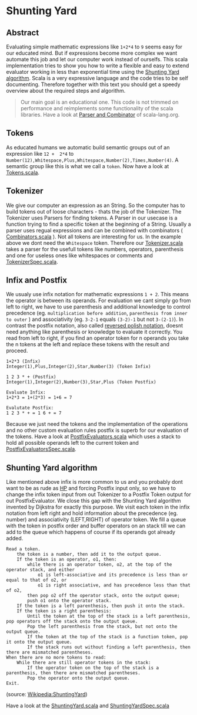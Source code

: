 Shunting Yard
=============

Abstract
--------

Evaluating simple mathematic expressions like `1+2*4` to `9` seems easy for our educated mind.
But if expressions become more complex we want automate this job and let our computer work instead of ourselfs.
This scala implementation tries to show you how to write a flexible and easy to extend evaluator working in less than exponential time using the [Shunting Yard algorithm](http://en.wikipedia.org/wiki/Shunting-yard_algorithm).
Scala is a very expressive language and the code tries to be self documenting. Therefore together with this text you should get a speedy overview about the required steps and algorithm.

> Our main goal is an educational one. This code is not trimmed on performance and reimplements some functionality of the scala libraries. Have a look at [Parser and Combinator](http://www.scala-lang.org/api/2.11.5/scala-parser-combinators/#package) of scala-lang.org.


Tokens
------

As educated humans we automatic build semantic groups out of an expression like `12 +  2*4` to `Number(12),Whitespace,Plus,Whitespace,Number(2),Times,Number(4)`.
A semantic group like this is what we call a `token`.
Now have a look at [Tokens.scala](./src/main/scala/Tokens.scala).

Tokenizer
---------

We give our computer an expression as an String. So the computer has to build tokens out of loose characters - thats the job of the Tokenizer. The Tokenizer uses Parsers for finding tokens.
A Parser in our usecase is a function trying to find a specific token at the beginning of a String.
Usually a parser uses regual expressions and can be combined with combinators ( [Combinators.scala](./src/main/scala/util/Combinators.scala) ).
Not all tokens are interesting for us. In the example above we dont need the `Whitespace` token.
Therefore our [Tokenizer.scala](./src/main/scala/Tokenizer.scala) takes a parser for the usefull tokens like numbers, operators, parenthesis and one for useless ones like whitespaces or comments and  [TokenizerSpec.scala](./src/test/scala/TokenizerSpec.scala).

Infix and Postfix
-----------------

We usualy use infix notation for mathematic expressions `1 + 2`. This means the operator is between its operands. For evaluation we cant simply go from left to right, we have to use parenthesis and additional knowledge to control precedence (eg. `multiplication before addition`, `parenthesis from inner to outer` ) and associativity (eg. `3-2-1` equals `(3-2)-1` but not `3-(2-1)`).
In contrast the postfix notation, also called [reversed polish notation](http://en.wikipedia.org/wiki/Reverse_Polish_notation), doesnt need anything like parenthesis or knowledge to evaluate it correctly. You read from left to right, if you find an operator token for n operands you take the n tokens at the left and replace these tokens with the result and proceed.
```
1+2*3 (Infix)
Integer(1),Plus,Integer(2),Star,Number(3) (Token Infix)

1 2 3 * + (Postfix)
Integer(1),Integer(2),Number(3),Star,Plus (Token Postfix)

Evaluate Infix:
1+2*3 = 1+(2*3) = 1+6 = 7

Evalutate Postfix:
1 2 3 * + = 1 6 + = 7
```
Because we just need the tokens and the implementation of the operations and no other custom evaluation rules postfix is superb for our evaluation of the tokens. Have a look at [PostfixEvaluators.scala](./src/main/scala/PostfixEvaluators.scala) which uses a stack to hold all possible operands left to the current token and [PostfixEvaluatorsSpec.scala](./src/test/scala/PostfixEvaluatorsSpec.scala).

Shunting Yard algorithm
-----------------------

Like mentioned above infix is more common to us and you probably dont want to be as rude as [HP](http://en.wikipedia.org/wiki/HP-10C_series) and forcing Postfix input only, so we have to change the infix token input from out Tokenizer to a Postfix Token output for out PostfixEvaluator. We close this gap with the Shunting Yard algorithm invented by Dijkstra for exactly this purpose.
We visit each token in the infix notation from left right and hold information about the precedence (eg. number) and associativity (LEFT,RIGHT) of operator token. We fill a queue with the token in postfix order and buffer operators on an stack till we can add to the queue which happens of course if its operands got already added.
```
Read a token.
	the token is a number, then add it to the output queue.
	If the token is an operator, o1, then:
		while there is an operator token, o2, at the top of the operator stack, and either
	    	o1 is left-associative and its precedence is less than or equal to that of o2, or
        	o1 is right associative, and has precedence less than that of o2,
        then pop o2 off the operator stack, onto the output queue;
		push o1 onto the operator stack.
	If the token is a left parenthesis, then push it onto the stack.
	If the token is a right parenthesis:
		Until the token at the top of the stack is a left parenthesis, pop operators off the stack onto the output queue.
		Pop the left parenthesis from the stack, but not onto the output queue.
		If the token at the top of the stack is a function token, pop it onto the output queue.
		If the stack runs out without finding a left parenthesis, then there are mismatched parentheses.
When there are no more tokens to read:
	While there are still operator tokens in the stack:
		If the operator token on the top of the stack is a parenthesis, then there are mismatched parentheses.
		Pop the operator onto the output queue.
Exit.
```
(source: [Wikipedia:ShuntingYard](http://en.wikipedia.org/wiki/Shunting-yard_algorithm#The_algorithm_in_detail))

Have a look at the [ShuntingYard.scala](./src/main/scala/ShuntingYard.scala) and [ShuntingYardSpec.scala](./src/test/scala/ShuntingYardSpec.scala)





